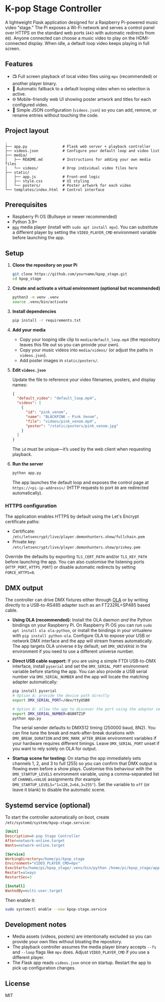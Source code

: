 # K-pop Stage Controller

A lightweight Flask application designed for a Raspberry Pi-powered music video “stage.” The Pi exposes a Wi-Fi network and serves a control panel over HTTPS on the standard web ports (`443` with automatic redirects from `80`). Anyone connected can choose a music video to play on the HDMI-connected display. When idle, a default loop video keeps playing in full screen.

## Features

- 📺 Full screen playback of local video files using `mpv` (recommended) or another player binary.
- 🔁 Automatic fallback to a default looping video when no selection is active.
- 🌐 Mobile-friendly web UI showing poster artwork and titles for each configured video.
- 🔌 Simple JSON configuration (`videos.json`) so you can add, remove, or rename entries without touching the code.

## Project layout

```
.
├── app.py                # Flask web server + playback controller
├── videos.json           # Configure your default loop and video list
├── media/
│   ├── README.md         # Instructions for adding your own media files
│   └── videos/           # Drop individual video files here
├── static/
│   ├── app.js            # Front-end logic
│   ├── style.css         # UI styling
│   └── posters/          # Poster artwork for each video
└── templates/index.html  # Control interface
```

## Prerequisites

- Raspberry Pi OS (Bullseye or newer recommended)
- Python 3.9+
- [`mpv`](https://mpv.io/) media player (install with `sudo apt install mpv`). You can substitute a different player by setting the `VIDEO_PLAYER_CMD` environment variable before launching the app.

## Setup

1. **Clone the repository on your Pi**

   ```bash
   git clone https://github.com/yourname/kpop_stage.git
   cd kpop_stage
   ```

2. **Create and activate a virtual environment (optional but recommended)**

   ```bash
   python3 -m venv .venv
   source .venv/bin/activate
   ```

3. **Install dependencies**

   ```bash
   pip install -r requirements.txt
   ```

4. **Add your media**

   - Copy your looping idle clip to `media/default_loop.mp4` (the repository leaves this file out so you can provide your own).
   - Copy your music videos into `media/videos/` (or adjust the paths in `videos.json`).
   - Add poster images in `static/posters/`.

5. **Edit `videos.json`**

   Update the file to reference your video filenames, posters, and display names:

   ```json
   {
     "default_video": "default_loop.mp4",
     "videos": [
       {
         "id": "pink_venom",
         "name": "BLACKPINK – Pink Venom",
         "file": "videos/pink_venom.mp4",
         "poster": "/static/posters/pink_venom.jpg"
       }
     ]
   }
   ```

   The `id` must be unique—it’s used by the web client when requesting playback.

6. **Run the server**

   ```bash
   python app.py
   ```

   The app launches the default loop and exposes the control page at `https://<pi-ip-address>/` (HTTP requests to port `80` are redirected automatically).

### HTTPS configuration

The application enables HTTPS by default using the Let's Encrypt certificate paths:

- Certificate: `/etc/letsencrypt/live/player.demonhunters.show/fullchain.pem`
- Private key: `/etc/letsencrypt/live/player.demonhunters.show/privkey.pem`

Override the defaults by exporting `TLS_CERT_PATH` and/or `TLS_KEY_PATH` before launching the app. You can also customise the listening ports (`HTTP_PORT`, `HTTPS_PORT`) or disable automatic redirects by setting `FORCE_HTTPS=0`.

## DMX output

The controller can drive DMX fixtures either through [OLA](https://www.openlighting.org/ola/) or by writing directly to a USB-to-RS485 adapter such as an FT232RL+SP485 based cable.

- **Using OLA (recommended):** Install the OLA daemon *and* the Python bindings on your Raspberry Pi. On Raspberry Pi OS you can run `sudo apt install ola ola-python`, or install the bindings in your virtualenv with `pip install python-ola`. Configure OLA to expose your USB or network DMX interface and the app will stream frames automatically. The app targets OLA universe `0` by default; set `DMX_UNIVERSE` in the environment if you need to use a different universe number.
- **Direct USB cable support:** If you are using a simple FTDI USB-to-DMX interface, install `pyserial` and set the `DMX_SERIAL_PORT` environment variable before starting the app.  You can also provide a USB serial number via `DMX_SERIAL_NUMBER` and the app will locate the matching adapter automatically:

  ```bash
  pip install pyserial
  # Option A: provide the device path directly
  export DMX_SERIAL_PORT=/dev/ttyUSB0

  # Option B: allow the app to discover the port using the adapter serial number
  export DMX_SERIAL_NUMBER=BG00TZ1P
  python app.py
  ```

  The serial sender defaults to DMX512 timing (250000 baud, 8N2). You can fine tune the break and mark-after-break durations with `DMX_BREAK_DURATION` and `DMX_MARK_AFTER_BREAK` environment variables if your hardware requires different timings. Leave `DMX_SERIAL_PORT` unset if you want to rely solely on OLA for output.
- **Startup scene for testing:** On startup the app immediately sets channels 1, 2, and 3 to full (255) so you can confirm that DMX output is flowing even before a show plays. Customise this behaviour with the `DMX_STARTUP_LEVELS` environment variable, using a comma-separated list of `CHANNEL=VALUE` assignments (for example `DMX_STARTUP_LEVELS="1=128,2=64,3=255"`). Set the variable to `off` (or leave it blank) to disable the automatic scene.

## Systemd service (optional)

To start the controller automatically on boot, create `/etc/systemd/system/kpop-stage.service`:

```ini
[Unit]
Description=K-pop Stage Controller
After=network-online.target
Wants=network-online.target

[Service]
WorkingDirectory=/home/pi/kpop_stage
Environment="VIDEO_PLAYER_CMD=mpv"
ExecStart=/home/pi/kpop_stage/.venv/bin/python /home/pi/kpop_stage/app.py
Restart=always
RestartSec=3

[Install]
WantedBy=multi-user.target
```

Then enable it:

```bash
sudo systemctl enable --now kpop-stage.service
```

## Development notes

- Media assets (videos, posters) are intentionally excluded so you can provide your own files without bloating the repository.
- The playback controller assumes the media player binary accepts `--fs` and `--loop` flags like `mpv` does. Adjust `VIDEO_PLAYER_CMD` if you use a different player.
- The Flask app reads `videos.json` once on startup. Restart the app to pick up configuration changes.

## License

MIT
